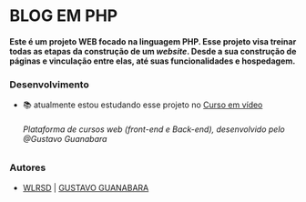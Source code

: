 # BLOG EM PHP

#### Este é um projeto **WEB** focado na linguagem **PHP**. Esse projeto visa treinar todas as etapas da construção de um _website_. Desde a sua construção de páginas e vinculação entre elas, até suas funcionalidades e hospedagem.

### Desenvolvimento
- 📚 atualmente estou estudando esse projeto no [Curso em vídeo](https://www.cursoemvideo.com/curso/)
  ###### Plataforma de cursos web (front-end e Back-end), desenvolvido pelo @Gustavo Guanabara


### Autores

- [WLRSD](https://www.github.com/WLRSD) | [GUSTAVO GUANABARA](https://www.cursoemvideo.com/)


